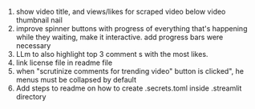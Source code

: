 1. show video title,  and views/likes for scraped video below video thumbnail nail
2. improve spinner buttons with progress of everything that's happening while they waiting, make it interactive. add progress bars were necessary
3. LLm to also highlight top 3 comment s with the most likes.
4. link license file in readme file
5.  when "scrutinize comments for trending video" button is clicked", he menus must be collapsed by default 
6.  Add steps to readme on how to create .secrets.toml inside .streamlit directory